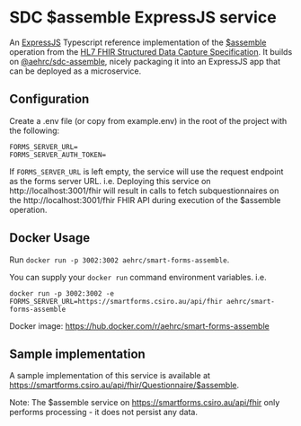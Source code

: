 # SDC $assemble ExpressJS service

An [ExpressJS](https://expressjs.com/) Typescript reference implementation of the [$assemble](http://hl7.org/fhir/uv/sdc/OperationDefinition/Questionnaire-assemble) operation from the [HL7 FHIR Structured Data Capture Specification](http://hl7.org/fhir/uv/sdc/ImplementationGuide/hl7.fhir.uv.sdc).
It builds on [@aehrc/sdc-assemble](https://www.npmjs.com/package/@aehrc/sdc-assemble), nicely packaging it into an ExpressJS app that can be deployed as a microservice.

## Configuration
Create a .env file (or copy from example.env) in the root of the project with the following:
```env
FORMS_SERVER_URL=
FORMS_SERVER_AUTH_TOKEN=
```

If ```FORMS_SERVER_URL``` is left empty, the service will use the request endpoint as the forms server URL.
i.e. Deploying this service on http://localhost:3001/fhir will result in calls to fetch subquestionnaires on the http://localhost:3001/fhir FHIR API during execution of the $assemble operation.

## Docker Usage

Run `docker run -p 3002:3002 aehrc/smart-forms-assemble`.

You can supply your `docker run` command environment variables. i.e.

```docker run -p 3002:3002 -e FORMS_SERVER_URL=https://smartforms.csiro.au/api/fhir aehrc/smart-forms-assemble```

Docker image: https://hub.docker.com/r/aehrc/smart-forms-assemble

## Sample implementation
A sample implementation of this service is available at https://smartforms.csiro.au/api/fhir/Questionnaire/$assemble.

Note: The $assemble service on https://smartforms.csiro.au/api/fhir only performs processing - it does not persist any data.
